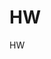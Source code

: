 # HW
<!DOCTYPE html> HW
<html>
<head>
<meta charset="UTF-8">
<title>8B Homework</title>
</head>

<body>

</body>

</html>
